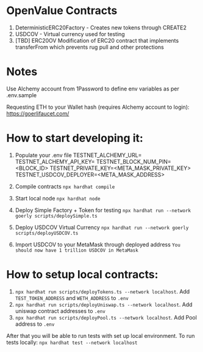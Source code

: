 # OpenValue Contracts

1. DeterministicERC20Factory - Creates new tokens through CREATE2
2. USDCOV - Virtual currency used for testing
3. [TBD] ERC20OV Modification of ERC20 contract that implements transferFrom which prevents rug pull and other protections

# Notes

Use Alchemy account from 1Password to define env variables as per .env.sample

Requesting ETH to your Wallet hash (requires Alchemy account to login):
https://goerlifaucet.com/

# How to start developing it:

1. Populate your .env file
   TESTNET_ALCHEMY_URL=<URL>
   TESTNET_ALCHEMY_API_KEY=<KEY>
   TESTNET_BLOCK_NUM_PIN=<BLOCK_ID>
   TESTNET_PRIVATE_KEY=<META_MASK_PRIVATE_KEY>
   TESTNET_USDCOV_DEPLOYER=<META_MASK_ADDRESS>

2. Compile contracts
   `npx hardhat compile`

3. Start local node
   `npx hardhat node`

4. Deploy Simple Factory + Token for testing
   `npx hardhat run --network goerly scripts/deploySimple.ts`

5. Deploy USDCOV Virtual Currency
   `npx hardhat run --network goerly scripts/deployUSDCOV.ts`

6. Import USDCOV to your MetaMask through deployed address
   `You should now have 1 trillion USDCOV in MetaMask`

# How to setup local contracts:

1. `npx hardhat run scripts/deployTokens.ts --network localhost`. Add `TEST_TOKEN_ADDRESS` and `WETH_ADDRESS` to `.env`
2. `npx hardhat run scripts/deployUniswap.ts --network localhost`. Add uniswap contract addresses to `.env`
3. `npx hardhat run scripts/deployPool.ts --network localhost`. Add Pool address to `.env`

After that you will be able to run tests with set up local environment. To run tests locally: `npx hardhat test --network localhost`
